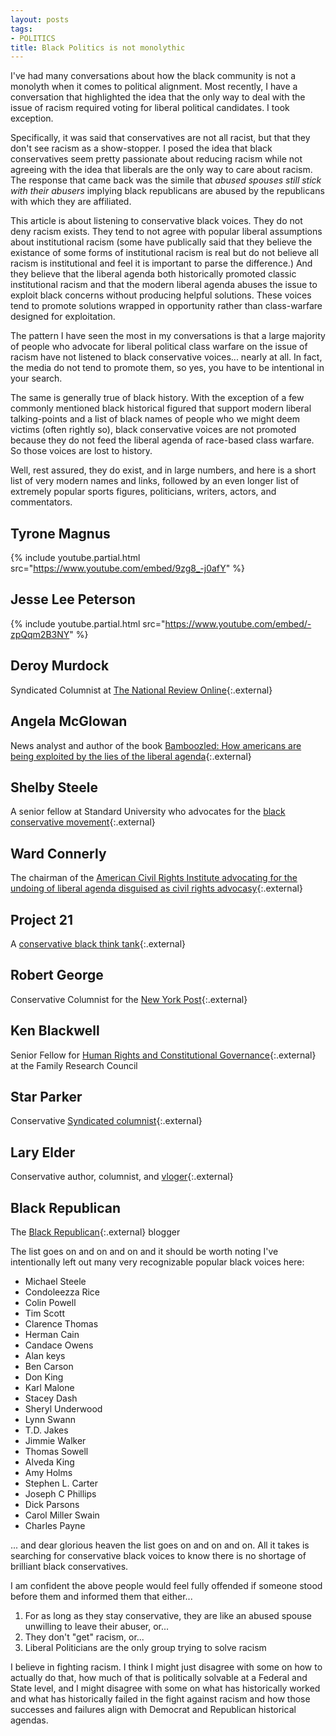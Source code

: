 ```yaml
---
layout: posts
tags:
- POLITICS
title: Black Politics is not monolythic
---
```

I've had many conversations about how the black community is not a monolyth when it comes to political alignment. Most recently, I have a conversation that highlighted the idea that the only way to deal with the issue of racism required voting for liberal political candidates. I took exception.

Specifically, it was said that conservatives are not all racist, but that they don't see racism as a show-stopper. I posed the idea that black conservatives seem pretty passionate about reducing racism while not agreeing with the idea that liberals are the only way to care about racism. The response that came back was the simile that _abused spouses still stick with their abusers_ implying black republicans are abused by the republicans with which they are affiliated.

This article is about listening to conservative black voices. They do not deny racism exists. They tend to not agree with popular liberal assumptions about institutional racism (some have publically said that they believe the existance of some forms of institutional racism is real but do not believe all racism is institutional and feel it is important to parse the difference.) And they believe that the liberal agenda both historically promoted classic institutional racism and that the modern liberal agenda abuses the issue to exploit black concerns without producing helpful solutions. These voices tend to promote solutions wrapped in opportunity rather than class-warfare designed for exploitation.

The pattern I have seen the most in my conversations is that a large majority of people who advocate for liberal political class warfare on the issue of racism have not listened to black conservative voices... nearly at all. In fact, the media do not tend to promote them, so yes, you have to be intentional in your search. 

The same is generally true of black history. With the exception of a few commonly mentioned black historical figured that support modern liberal talking-points and a list of black names of people who we might deem victims (often rightly so), black conservative voices are not promoted because they do not feed the liberal agenda of race-based class warfare. So those voices are lost to history.

Well, rest assured, they do exist, and in large numbers, and here is a short list of very modern names and links, followed by an even longer list of extremely popular sports figures, politicians, writers, actors, and commentators.

## Tyrone Magnus
{% include youtube.partial.html src="https://www.youtube.com/embed/9zg8_-j0afY" %}

## Jesse Lee Peterson
{% include youtube.partial.html src="https://www.youtube.com/embed/-zpQqm2B3NY" %}

## Deroy Murdock
Syndicated Columnist at [The National Review Online](https://www.nationalreview.com/author/deroy-murdock/){:.external}

## Angela McGlowan
News analyst and author of the book [Bamboozled: How americans are being exploited by the lies of the liberal agenda](https://www.amazon.com/Bamboozled-Americans-Exploited-Liberal-Agenda/dp/1595553363){:.external}

## Shelby Steele
A senior fellow at Standard University who advocates for the [black conservative movement](https://www.msn.com/en-us/news/us/truly-brave-people-shelby-steele-says-rise-of-black-conservatives-will-shape-the-countrys-future/ar-BB199Ef4){:.external}

## Ward Connerly
The chairman of the [American Civil Rights Institute advocating for the undoing of liberal agenda disguised as civil rights advocasy](https://www.hoover.org/profiles/ward-connerly){:.external}

## Project 21
A [conservative black think tank](https://nationalcenter.org/project21/){:.external}

## Robert George
Conservative Columnist for the [New York Post](https://nypost.com/author/robert-george/){:.external}

## Ken Blackwell
Senior Fellow for [Human Rights and Constitutional Governance](https://www.frc.org/ken-blackwell){:.external} at the Family Research Council

## Star Parker
Conservative [Syndicated columnist](http://starparker.com/column){:.external}

## Lary Elder
Conservative author, columnist, and [vloger](https://www.youtube.com/channel/UCZmkvHLQu76lYbW1w9FoGzQ){:.external}

## Black Republican
The [Black Republican](https://blackrepublican.blogspot.com/){:.external} blogger

The list goes on and on and on and it should be worth noting I've intentionally left out many very recognizable popular black voices here:

* Michael Steele
* Condoleezza Rice
* Colin Powell
* Tim Scott
* Clarence Thomas
* Herman Cain
* Candace Owens
* Alan keys
* Ben Carson
* Don King
* Karl Malone
* Stacey Dash
* Sheryl Underwood
* Lynn Swann
* T.D. Jakes
* Jimmie Walker
* Thomas Sowell
* Alveda King
* Amy Holms
* Stephen L. Carter
* Joseph C Phillips
* Dick Parsons
* Carol Miller Swain
* Charles Payne

... and dear glorious heaven the list goes on and on and on. All it takes is searching for conservative black voices to know there is no shortage of brilliant black conservatives.

I am confident the above people would feel fully offended if someone stood before them and informed them that either...

1. For as long as they stay conservative, they are like an abused spouse unwilling to leave their abuser, or...
2. They don't "get" racism, or...
3. Liberal Politicians are the only group trying to solve racism

I believe in fighting racism. I think I might just disagree with some on how to actually do that, how much of that is politically solvable at a Federal and State level, and I might disagree with some on what has historically worked and what has historically failed in the fight against racism and how those successes and failures align with Democrat and Republican historical agendas.
